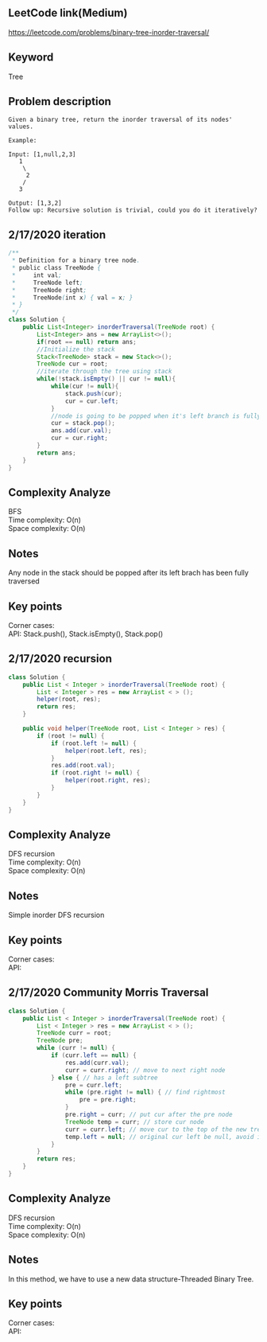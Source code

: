 ## LeetCode link(Medium)
https://leetcode.com/problems/binary-tree-inorder-traversal/

## Keyword
Tree

## Problem description
```
Given a binary tree, return the inorder traversal of its nodes' values.

Example:

Input: [1,null,2,3]
   1
    \
     2
    /
   3

Output: [1,3,2]
Follow up: Recursive solution is trivial, could you do it iteratively?
```
## 2/17/2020 iteration

```java
/**
 * Definition for a binary tree node.
 * public class TreeNode {
 *     int val;
 *     TreeNode left;
 *     TreeNode right;
 *     TreeNode(int x) { val = x; }
 * }
 */
class Solution {
    public List<Integer> inorderTraversal(TreeNode root) {
        List<Integer> ans = new ArrayList<>();
        if(root == null) return ans;
        //Initialize the stack
        Stack<TreeNode> stack = new Stack<>();
        TreeNode cur = root;
        //iterate through the tree using stack
        while(!stack.isEmpty() || cur != null){
            while(cur != null){
                stack.push(cur);
                cur = cur.left;
            }
            //node is going to be popped when it's left branch is fully traversed
            cur = stack.pop();
            ans.add(cur.val);
            cur = cur.right;
        }
        return ans;
    }
}
```

## Complexity Analyze
BFS\
Time complexity: O(n) \
Space complexity: O(n)

## Notes
Any node in the stack should be popped after its left brach has been fully traversed

## Key points
Corner cases: \
API: Stack.push(), Stack.isEmpty(), Stack.pop()

## 2/17/2020 recursion

```java
class Solution {
    public List < Integer > inorderTraversal(TreeNode root) {
        List < Integer > res = new ArrayList < > ();
        helper(root, res);
        return res;
    }

    public void helper(TreeNode root, List < Integer > res) {
        if (root != null) {
            if (root.left != null) {
                helper(root.left, res);
            }
            res.add(root.val);
            if (root.right != null) {
                helper(root.right, res);
            }
        }
    }
}
```

## Complexity Analyze
DFS recursion\
Time complexity: O(n)\
Space complexity: O(n)

## Notes
Simple inorder DFS recursion

## Key points
Corner cases:\
API:

## 2/17/2020 Community Morris Traversal

```java
class Solution {
    public List < Integer > inorderTraversal(TreeNode root) {
        List < Integer > res = new ArrayList < > ();
        TreeNode curr = root;
        TreeNode pre;
        while (curr != null) {
            if (curr.left == null) {
                res.add(curr.val);
                curr = curr.right; // move to next right node
            } else { // has a left subtree
                pre = curr.left;
                while (pre.right != null) { // find rightmost
                    pre = pre.right;
                }
                pre.right = curr; // put cur after the pre node
                TreeNode temp = curr; // store cur node
                curr = curr.left; // move cur to the top of the new tree
                temp.left = null; // original cur left be null, avoid infinite loops
            }
        }
        return res;
    }
}
```

## Complexity Analyze
DFS recursion\
Time complexity: O(n)\
Space complexity: O(n)

## Notes
In this method, we have to use a new data structure-Threaded Binary Tree.

## Key points
Corner cases:\
API: